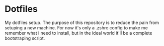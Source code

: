 # Dotfiles
My dotfiles setup. The purpose of this repository is to reduce the pain from setuping a new machine. For now it's only a .zshrc config to make me remember what i need to install, but in the ideal world it'll be a complete bootstraping script.
